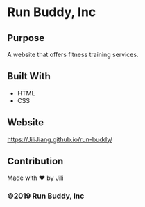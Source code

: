 # Run Buddy, Inc

## Purpose
A website that offers fitness training services. 

## Built With
* HTML
* CSS

## Website
https://JiliJiang.github.io/run-buddy/

## Contribution
Made with ❤️ by Jili

### ©️2019 Run Buddy, Inc 
